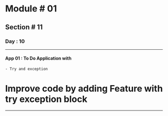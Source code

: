 #  Module # 01
## Section # 11
### Day : 10
*** 
#### App 01 : To Do Application with
    - Try and exception

# Improve code by adding Feature with try exception block
___
